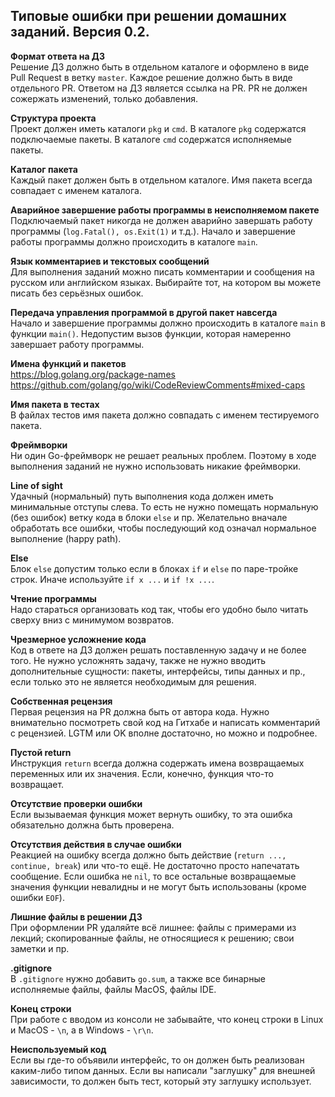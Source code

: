 ## Типовые ошибки при решении домашних заданий. Версия 0.2.

**Формат ответа на ДЗ**  
Решение ДЗ должно быть в отдельном каталоге и оформлено в виде Pull Request в ветку `master`. Каждое решение должно быть в виде отдельного PR. Ответом на ДЗ является ссылка на PR. PR не должен сожержать изменений, только добавления. 

**Структура проекта**  
Проект должен иметь каталоги `pkg` и `cmd`. В каталоге `pkg` содержатся подключаемые пакеты. В каталоге `cmd` содержатся исполняемые пакеты.

**Каталог пакета**  
Каждый пакет должен быть в отдельном каталоге. Имя пакета всегда совпадает с именем каталога.

**Аварийное завершение работы программы в неисполняемом пакете**  
Подключаемый пакет никогда не должен аварийно завершать работу программы (`log.Fatal(), os.Exit(1)` и т.д.). Начало и завершение работы программы должно происходить в каталоге `main`.

**Язык комментариев и текстовых сообщений**  
Для выполнения заданий можно писать комментарии и сообщения на русском или английском языках. Выбирайте тот, на котором вы можете писать без серьёзных ошибок.

**Передача управления программой в другой пакет навсегда**  
Начало и завершение программы должно происходить в каталоге `main` в функции `main()`. Недопустим вызов функции, которая намеренно завершает работу программы.

**Имена функций и пакетов**  
https://blog.golang.org/package-names
https://github.com/golang/go/wiki/CodeReviewComments#mixed-caps

**Имя пакета в тестах**  
В файлах тестов имя пакета должно совпадать с именем тестируемого пакета.

**Фреймворки**  
Ни один Go-фреймворк не решает реальных проблем. Поэтому в ходе выполнения заданий не нужно использовать никакие фреймворки.

**Line of sight**  
Удачный (нормальный) путь выполнения кода должен иметь минимальные отступы слева. То есть не нужно помещать нормальную (без ошибок) ветку кода в блоки `else` и пр.
Желательно вначале обработать все ошибки, чтобы последующий код означал нормальное выполнение (happy path).

**Else**  
Блок `else` допустим только если в блоках `if` и `else` по паре-тройке строк. Иначе используйте `if x ...` и `if !x ...`.

**Чтение программы**  
Надо стараться организовать код так, чтобы его удобно было читать сверху вниз с минимумом возвратов.

**Чрезмерное усложнение кода**  
Код в ответе на ДЗ должен решать поставленную задачу и не более того.
Не нужно усложнять задачу, также не нужно вводить дополнительные сущности: пакеты, интерфейсы, типы данных и пр., если только это не является необходимым для решения.

**Собственная рецензия**  
Первая рецензия на PR должна быть от автора кода. Нужно внимательно посмотреть свой код на Гитхабе и написать комментарий с рецензией. LGTM или OK вполне достаточно, но можно и подробнее.

**Пустой return**  
Инструкция `return` всегда должна содержать имена возвращаемых переменных или их значения. Если, конечно, функция что-то возвращает.

**Отсутствие проверки ошибки**  
Если вызываемая функция может вернуть ошибку, то эта ошибка обязательно должна быть проверена.

**Отсутствия действия в случае ошибки**  
Реакцией на ошибку всегда должно быть действие (`return ..., continue, break`) или что-то ещё. Не достаточно просто напечатать сообщение.
Если ошибка не `nil`, то все остальные возвращаемые значения функции невалидны и не могут быть использованы (кроме ошибки `EOF`).

**Лишние файлы в решении ДЗ**  
При оформлении PR удаляйте всё лишнее: файлы с примерами из лекций; скопированные файлы, не относящиеся к решению; свои заметки и пр.

**.gitignore**  
В `.gitignore` нужно добавить `go.sum`, а также все бинарные исполняемые файлы, файлы MacOS, файлы IDE.

**Конец строки**  
При работе с вводом из консоли не забывайте, что конец строки в Linux и MacOS - `\n`, а в Windows - `\r\n`.

**Неиспользуемый код**  
Если вы где-то объявили интерфейс, то он должен быть реализован каким-либо типом данных. Если вы написали "заглушку" для внешней зависимости, то должен быть тест, который эту заглушку использует.